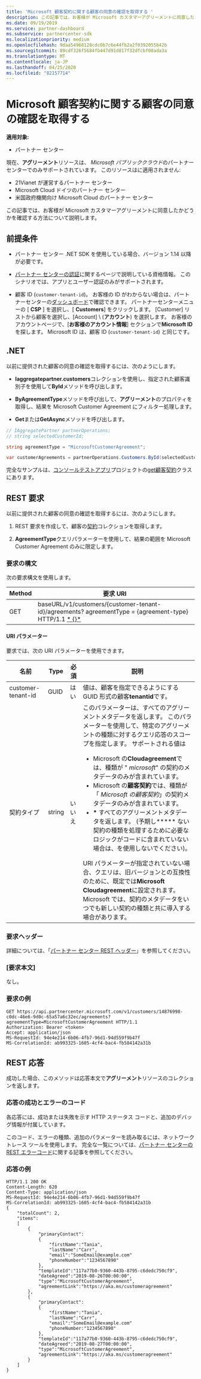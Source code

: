 ```yaml
---
title: 'Microsoft 顧客契約に関する顧客の同意の確認を取得する '
description: この記事では、お客様が Microsoft カスタマーアグリーメントに同意したかどうかを確認する方法について説明します。
ms.date: 09/19/2019
ms.service: partner-dashboard
ms.subservice: partnercenter-sdk
ms.localizationpriority: medium
ms.openlocfilehash: 9daa54968128cdc0b7c6e44fb2a2f0392055b42b
ms.sourcegitcommit: 89cdf326f5684fb447d91d817f32dfcbf08ada3a
ms.translationtype: MT
ms.contentlocale: ja-JP
ms.lasthandoff: 04/25/2020
ms.locfileid: "82157714"
---
```

# <a name="get-confirmation-of-customer-acceptance-of-microsoft-customer-agreement"></a>Microsoft 顧客契約に関する顧客の同意の確認を取得する 

**適用対象:**

- パートナー センター

現在、**アグリーメント**リソースは、 *Microsoft パブリッククラウド*のパートナーセンターでのみサポートされています。 このリソースはに適用されません:

- 21Vianet が運営するパートナー センター
- Microsoft Cloud ドイツのパートナー センター
- 米国政府機関向け Microsoft Cloud のパートナー センター

この記事では、お客様が Microsoft カスタマーアグリーメントに同意したかどうかを確認する方法について説明します。

## <a name="prerequisites"></a>前提条件

- パートナー センター .NET SDK を使用している場合、バージョン 1.14 以降が必要です。

- [パートナー センターの認証](./partner-center-authentication.md)に関するページで説明している資格情報。 このシナリオでは、アプリとユーザー認証のみがサポートされます。

- 顧客 ID (`customer-tenant-id`)。 お客様の ID がわからない場合は、パートナーセンターの[ダッシュボード](https://partner.microsoft.com/dashboard)で確認できます。 パートナーセンターメニューの [ **CSP** ] を選択し、[ **Customers**] をクリックします。 [Customer] リストから顧客を選択し、[Account] \ (**アカウント**\) を選択します。 お客様のアカウントページで、[**お客様のアカウント情報**] セクションで**Microsoft ID**を探します。 Microsoft ID は、顧客 ID (`customer-tenant-id`) と同じです。

## <a name="net"></a>.NET

以前に提供された顧客の同意の確認を取得するには、次のようにします。

- **Iaggregatepartner.customers**コレクションを使用し、指定された顧客識別子を使用して**ById**メソッドを呼び出します。

- **ByAgreementType**メソッドを呼び出して、**アグリーメント**のプロパティを取得し、結果を Microsoft Customer Agreement にフィルター処理します。

- **Get**または**GetAsync**メソッドを呼び出します。

```csharp
// IAggregatePartner partnerOperations;
// string selectedCustomerId;

string agreementType = "MicrosoftCustomerAgreement";

var customerAgreements = partnerOperations.Customers.ById(selectedCustomerId).Agreements.ByAgreementType(agreementType).Get();
```

完全なサンプルは、[コンソールテストアプリ](https://github.com/PartnerCenterSamples/Partner-Center-SDK-Samples)プロジェクトの[get顧客契約](https://github.com/PartnerCenterSamples/Partner-Center-SDK-Samples/blob/master/Source/Partner%20Center%20SDK%20Samples/Agreements/GetCustomerAgreements.cs)クラスにあります。

## <a name="rest-request"></a>REST 要求

以前に提供された顧客の同意の確認を取得するには、次のようにします。

1. REST 要求を作成して、顧客の[契約](./agreement-resources.md)コレクションを取得します。

2. **AgreementType**クエリパラメーターを使用して、結果の範囲を Microsoft Customer Agreement のみに限定します。

### <a name="request-syntax"></a>要求の構文

次の要求構文を使用します。

| Method | 要求 URI                                                                                      |
|--------|--------------------------------------------------------------------------------------------------|
| GET    | baseURL/v1/customers/{customer-tenant-id}/agreements? agreementType = {agreement-type} HTTP/1.1 [* \{\}*](partner-center-rest-urls.md) |

#### <a name="uri-parameters"></a>URI パラメーター

要求では、次の URI パラメーターを使用できます。

| 名前             | Type | 必須 | 説明                                                                               |
|------------------|------|----------|-------------------------------------------------------------------------------------------|
| customer-tenant-id | GUID | はい | 値は、顧客を指定できるようにする GUID 形式の顧客**tenantid**です。 |
| 契約タイプ | string | いいえ | このパラメーターは、すべてのアグリーメントメタデータを返します。 このパラメーターを使用して、特定のアグリーメントの種類に対するクエリ応答のスコープを指定します。 サポートされる値は <ul><li>Microsoft の**Cloudagreement**では、種類が " *microsoft*" の契約のメタデータのみが含まれています。</li><li>Microsoft の**顧客契約**では、種類が「 *Microsoft の顧客契約*」の契約メタデータのみが含まれています。</li><li>**\*** すべてのアグリーメントメタデータを返します。 (予期し**\*** ない契約の種類を処理するために必要なロジックがコードに含まれていない場合は、を使用しないでください)。</li></ul> URI パラメーターが指定されていない場合、クエリは、旧バージョンとの互換性のために、既定では**Microsoft Cloudagreement**に設定されます。 Microsoft では、契約のメタデータをいつでも新しい契約の種類と共に導入する場合があります。  |

### <a name="request-headers"></a>要求ヘッダー

詳細については、「[パートナー センター REST ヘッダー](headers.md)」を参照してください。

### <a name="request-body"></a>[要求本文]

なし。

### <a name="request-example"></a>要求の例

```http
GET https://api.partnercenter.microsoft.com/v1/customers/14876998-c0dc-46e6-9d0c-65a57a6c32ec/agreements?agreementType=MicrosoftCustomerAgreement HTTP/1.1
Authorization: Bearer <token>
Accept: application/json
MS-RequestId: 94e4e214-6b06-4fb7-96d1-94d559f9b47f
MS-CorrelationId: ab993325-1605-4cf4-bac4-fb584142a31b
```

## <a name="rest-response"></a>REST 応答

成功した場合、このメソッドは応答本文で**アグリーメント**リソースのコレクションを返します。

### <a name="response-success-and-error-codes"></a>応答の成功とエラーのコード

各応答には、成功または失敗を示す HTTP ステータス コードと、追加のデバッグ情報が付属しています。

このコード、エラーの種類、追加のパラメーターを読み取るには、ネットワーク トレース ツールを使用します。 完全な一覧については、[パートナー センターの REST エラーコード](error-codes.md)に関する記事を参照してください。

### <a name="response-example"></a>応答の例

```http
HTTP/1.1 200 OK
Content-Length: 620
Content-Type: application/json
MS-RequestId: 94e4e214-6b06-4fb7-96d1-94d559f9b47f
MS-CorrelationId: ab993325-1605-4cf4-bac4-fb584142a31b
{
    "totalCount": 2,
    "items":
    [
        {
            "primaryContact":
            {
                "firstName":"Tania",
                "lastName":"Carr",
                "email":"SomeEmail@example.com"
                "phoneNumber":"1234567890"
            },
            "templateId":"117a77b0-9360-443b-8795-c6dedc750cf9",
            "dateAgreed":"2019-08-26T00:00:00",
            "type":"MicrosoftCustomerAgreement",
            "agreementLink":"https://aka.ms/customeragreement"
        },
        {
            "primaryContact":
            {
                "firstName":"Tania",
                "lastName":"Carr",
                "email":"SomeEmail@example.com"
                "phoneNumber:"1234567890"
            },
            "templateId":"117a77b0-9360-443b-8795-c6dedc750cf9",
            "dateAgreed":"2019-08-27T00:00:00",
            "type":"MicrosoftCustomerAgreement",
            "agreementLink":"https://aka.ms/customeragreement"
        }
    ]
}
```
